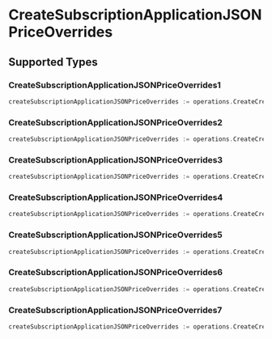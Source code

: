 # CreateSubscriptionApplicationJSONPriceOverrides


## Supported Types

### CreateSubscriptionApplicationJSONPriceOverrides1

```go
createSubscriptionApplicationJSONPriceOverrides := operations.CreateCreateSubscriptionApplicationJSONPriceOverridesCreateSubscriptionApplicationJSONPriceOverrides1(operations.CreateSubscriptionApplicationJSONPriceOverrides1{/* values here */})
```

### CreateSubscriptionApplicationJSONPriceOverrides2

```go
createSubscriptionApplicationJSONPriceOverrides := operations.CreateCreateSubscriptionApplicationJSONPriceOverridesCreateSubscriptionApplicationJSONPriceOverrides2(operations.CreateSubscriptionApplicationJSONPriceOverrides2{/* values here */})
```

### CreateSubscriptionApplicationJSONPriceOverrides3

```go
createSubscriptionApplicationJSONPriceOverrides := operations.CreateCreateSubscriptionApplicationJSONPriceOverridesCreateSubscriptionApplicationJSONPriceOverrides3(operations.CreateSubscriptionApplicationJSONPriceOverrides3{/* values here */})
```

### CreateSubscriptionApplicationJSONPriceOverrides4

```go
createSubscriptionApplicationJSONPriceOverrides := operations.CreateCreateSubscriptionApplicationJSONPriceOverridesCreateSubscriptionApplicationJSONPriceOverrides4(operations.CreateSubscriptionApplicationJSONPriceOverrides4{/* values here */})
```

### CreateSubscriptionApplicationJSONPriceOverrides5

```go
createSubscriptionApplicationJSONPriceOverrides := operations.CreateCreateSubscriptionApplicationJSONPriceOverridesCreateSubscriptionApplicationJSONPriceOverrides5(operations.CreateSubscriptionApplicationJSONPriceOverrides5{/* values here */})
```

### CreateSubscriptionApplicationJSONPriceOverrides6

```go
createSubscriptionApplicationJSONPriceOverrides := operations.CreateCreateSubscriptionApplicationJSONPriceOverridesCreateSubscriptionApplicationJSONPriceOverrides6(operations.CreateSubscriptionApplicationJSONPriceOverrides6{/* values here */})
```

### CreateSubscriptionApplicationJSONPriceOverrides7

```go
createSubscriptionApplicationJSONPriceOverrides := operations.CreateCreateSubscriptionApplicationJSONPriceOverridesCreateSubscriptionApplicationJSONPriceOverrides7(operations.CreateSubscriptionApplicationJSONPriceOverrides7{/* values here */})
```

